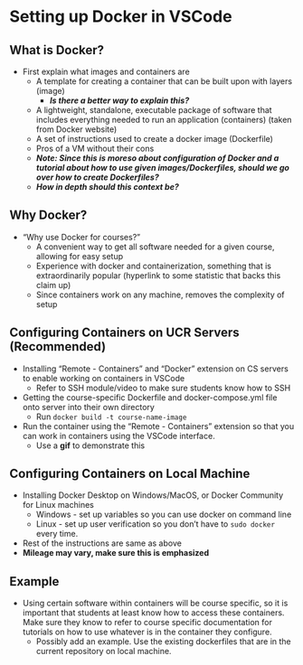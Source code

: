 # Setting up Docker in VSCode

## What is Docker?
- First explain what images and containers are
    - A template for creating a container that can be built upon with layers (image)
        - ***Is there a better way to explain this?***
    - A lightweight, standalone, executable package of software that includes everything needed to run an application (containers) (taken from Docker website)
    - A set of instructions used to create a docker image (Dockerfile)
    - Pros of a VM without their cons
    - ***Note: Since this is moreso about configuration of Docker and a tutorial about how to use given images/Dockerfiles, should we go over how to create Dockerfiles?***
    - ***How in depth should this context be?***
## Why Docker?

- “Why use Docker for courses?”
    - A convenient way to get all software needed for a given course, allowing for easy setup
    - Experience with docker and containerization, something that is extraordinarily popular (hyperlink to some statistic that backs this claim up)
    - Since containers work on any machine, removes the complexity of setup

## Configuring Containers on UCR Servers (Recommended)

- Installing “Remote - Containers” and “Docker” extension on CS servers to enable working on containers in VSCode
    - Refer to SSH module/video to make sure students know how to SSH
- Getting the course-specific Dockerfile and docker-compose.yml file onto server into their own directory
    - Run `docker build -t course-name-image`
- Run the container using the “Remote - Containers” extension so that you can work in containers using the VSCode interface.
    - Use a **gif** to demonstrate this

## Configuring Containers on Local Machine
- Installing Docker Desktop on Windows/MacOS, or Docker Community for Linux machines
    - Windows - set up variables so you can use docker on command line
    - Linux - set up user verification so you don’t have to `sudo docker` every time.
- Rest of the instructions are same as above
- **Mileage may vary, make sure this is emphasized**
## Example
- Using certain software within containers will be course specific, so it is important that students at least know how to access these containers. Make sure they know to refer to course specific documentation for tutorials on how to use whatever is in the container they configure.
    - Possibly add an example. Use the existing dockerfiles that are in the current repository on local machine.